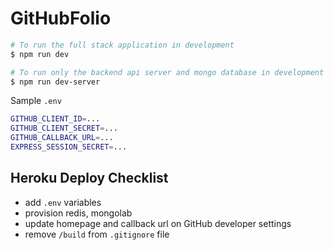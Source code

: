 # GitHubFolio

```sh
# To run the full stack application in development
$ npm run dev

# To run only the backend api server and mongo database in development
$ npm run dev-server
```

Sample `.env`

```sh
GITHUB_CLIENT_ID=...
GITHUB_CLIENT_SECRET=...
GITHUB_CALLBACK_URL=...
EXPRESS_SESSION_SECRET=...
```

## Heroku Deploy Checklist

* add `.env` variables
* provision redis, mongolab
* update homepage and callback url on GitHub developer settings
* remove `/build` from `.gitignore` file